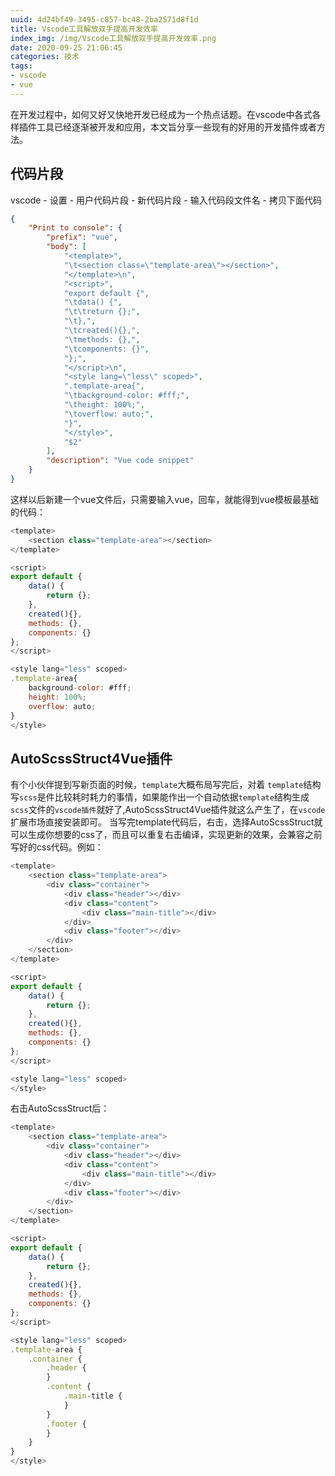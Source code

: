 ```yaml
---
uuid: 4d24bf49-3495-c857-bc48-2ba2571d8f1d
title: Vscode工具解放双手提高开发效率
index_img: /img/Vscode工具解放双手提高开发效率.png
date: 2020-09-25 21:06:45
categories: 技术
tags: 
- vscode
- vue
---
```

在开发过程中，如何又好又快地开发已经成为一个热点话题。在vscode中各式各样插件工具已经逐渐被开发和应用，本文旨分享一些现有的好用的开发插件或者方法。
## 代码片段
vscode - 设置 - 用户代码片段 - 新代码片段 - 输入代码段文件名 - 拷贝下面代码
```json
{
    "Print to console": {
        "prefix": "vue",
        "body": [
            "<template>",
            "\t<section class=\"template-area\"></section>",
            "</template>\n",
            "<script>",
            "export default {",
            "\tdata() {",
            "\t\treturn {};",
			"\t},",
			"\tcreated(){},",
            "\tmethods: {},",
            "\tcomponents: {}",
            "};",
            "</script>\n",
			"<style lang=\"less\" scoped>",
			".template-area{",
			"\tbackground-color: #fff;",
			"\theight: 100%;",
			"\toverflow: auto;",
			"}",
            "</style>",
			"$2"
        ],
        "description": "Vue code snippet"
    }
}
```
这样以后新建一个vue文件后，只需要输入vue，回车，就能得到vue模板最基础的代码：
```js
<template>
    <section class="template-area"></section>
</template>

<script>
export default {
    data() {
        return {};
    },
    created(){},
    methods: {},
    components: {}
};
</script>

<style lang="less" scoped>
.template-area{
    background-color: #fff;
    height: 100%;
    overflow: auto;
}
</style>
```

## AutoScssStruct4Vue插件
有个小伙伴提到写新页面的时候，`template`大概布局写完后，对着 `template`结构写`scss`是件比较耗时耗力的事情，如果能作出一个自动依据`template`结构生成`scss`文件的`vscode插件`就好了,AutoScssStruct4Vue插件就这么产生了，在`vscode`扩展市场直接安装即可。
当写完template代码后，右击，选择AutoScssStruct就可以生成你想要的css了，而且可以重复右击编译，实现更新的效果，会兼容之前写好的css代码。例如：
```js
<template>
    <section class="template-area">
        <div class="container">
            <div class="header"></div>
            <div class="content">
                <div class="main-title"></div>
            </div>
            <div class="footer"></div>
        </div>
    </section>
</template>

<script>
export default {
    data() {
        return {};
    },
    created(){},
    methods: {},
    components: {}
};
</script>

<style lang="less" scoped>
</style>
```
右击AutoScssStruct后：
```js
<template>
    <section class="template-area">
        <div class="container">
            <div class="header"></div>
            <div class="content">
                <div class="main-title"></div>
            </div>
            <div class="footer"></div>
        </div>
    </section>
</template>

<script>
export default {
    data() {
        return {};
    },
    created(){},
    methods: {},
    components: {}
};
</script>

<style lang="less" scoped>
.template-area {
    .container {
        .header {
        }
        .content {
            .main-title {
            }
        }
        .footer {
        }
    }
}
</style>
```